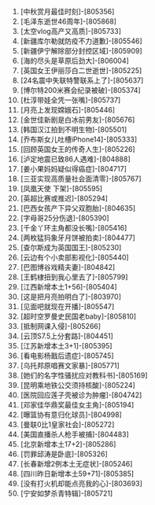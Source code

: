 
1. [中秋赏月最佳时刻]-[805356]
1. [毛泽东逝世46周年]-[805868]
1. [太空vlog高产又高质]-[805733]
1. [新疆库尔勒就防疫不力道歉]-[805546]
1. [新疆伊宁解除部分封控区域]-[805909]
1. [海的尽头是草原后劲大]-[806004]
1. [英国女王伊丽莎白二世逝世]-[805225]
1. [24名震中失联特警联系上了]-[805637]
1. [博尔特200米赛会纪录被破]-[805374]
1. [杜淳带娃全凭一张嘴]-[805737]
1. [月亮上发现嫦娥石]-[805446]
1. [金世佳新剧是白冰前男友]-[805676]
1. [韩国汉江拍到不明生物]-[805501]
1. [乔布斯女儿吐槽iPhone14]-[805333]
1. [回顾英国女王的传奇人生]-[805226]
1. [泸定地震已致86人遇难]-[804888]
1. [姜小果妈妈疑似得癌症]-[804717]
1. [三亚实现高质量社会面清零]-[805767]
1. [凤凰天使 下架]-[805595]
1. [英超比赛或推迟]-[805294]
1. [巴西女孩产下异父双胞胎]-[804635]
1. [字母哥25分伤退]-[805390]
1. [千金丫环主角都没长嘴]-[805416]
1. [两枚猛犸象牙月饼被拍卖]-[804477]
1. [查尔斯成为英国国王]-[805230]
1. [云边有个小卖部影视化]-[805440]
1. [巴图博谷戏精夫妻]-[804842]
1. [王鹤棣扭到我心里去了]-[805799]
1. [江西新增本土1+56]-[805404]
1. [这是把月亮拍明白了]-[803970]
1. [见面吧就现在开播]-[805547]
1. [超时空罗曼史民国老baby]-[805810]
1. [抵制网课入侵]-[805266]
1. [云顶S7.5上分套路]-[804451]
1. [江苏新增本土3+1]-[805395]
1. [看电影杨戬后遗症]-[805745]
1. [乌托邦原唱赛文家暴]-[805771]
1. [她们的名字性骚扰应对教科书]-[805169]
1. [昆明乘地铁公交须持核酸]-[805224]
1. [医院回应莲子壳被诊为肿瘤]-[804742]
1. [邓家佳华鼎奖最佳女主角]-[805194]
1. [曝篮协有意归化球员]-[804998]
1. [曼联0比1皇家社会]-[805272]
1. [美国直播杀人枪手被捕]-[804483]
1. [北京新增本土17+2]-[805286]
1. [罚罪邱涛是卧底]-[805326]
1. [长春新增2例本土无症状]-[805246]
1. [四川昨日新增本土59+71]-[805385]
1. [没有打火机却能点亮我的心]-[803693]
1. [宁安如梦杀青特辑]-[805721]